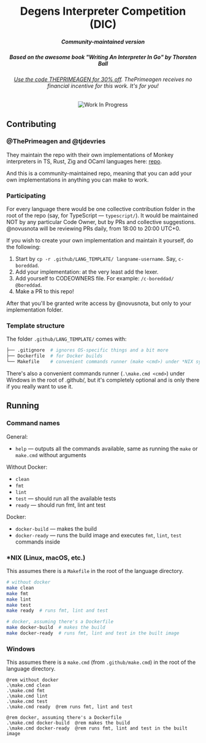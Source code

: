 <div align="center">

  <h1>Degens Interpreter Competition (DIC)</h1>
  <h5>Community-maintained version</h5>
  <h5>Based on the awesome book "Writing An Interpreter In Go" by Thorsten Ball</h5>
  <h6><a href="https://interpreterbook.com/">Use the code THEPRIMEAGEN for 30% off</a>. ThePrimeagen receives no financial incentive for this work. It's for you!</h6>

![Work In Progress](https://img.shields.io/badge/Work%20In%20Progress-orange?style=for-the-badge)

</div>

## Contributing

### @ThePrimeagen and @tjdevries

They maintain the repo with their own implementations of Monkey interpreters in TS, Rust, Zig and OCaml languages here: [repo](https://github.com/ThePrimeagen/ts-rust-zig-deez).

And this is a community-maintained repo, meaning that you can add your own implementations in anything you can make to work.

### Participating

For every language there would be one collective contribution folder in the root of the repo (say, for TypeScript — `typescript/`). It would be maintained NOT by any particular Code Owner, but by PRs and collective suggestions. @novusnota will be reviewing PRs daily, from 18:00 to 20:00 UTC+0.

If you wish to create your own implementation and maintain it yourself, do the following:

1. Start by `cp -r .github/LANG_TEMPLATE/ langname-username`. Say, `c-boreddad`.
2. Add your implementation: at the very least add the lexer.
3. Add yourself to CODEOWNERS file. For example: `/c-boreddad/  @boreddad`.
4. Make a PR to this repo!

After that you'll be granted write access by @novusnota, but only to your implementation folder.

### Template structure

The folder `.github/LANG_TEMPLATE/` comes with:

```bash
├── .gitignore  # ignores OS-specific things and a bit more
├── Dockerfile  # for Docker builds
└── Makefile    # convenient commands runner (make <cmd>) under *NIX systems
```

There's also a convenient commands runner (`.\make.cmd <cmd>`) under Windows in the root of .github/, but it's completely optional and is only there if you really want to use it.

## Running

### Command names

General:

- `help` — outputs all the commands available, same as running the `make` or `make.cmd` without arguments

Without Docker:

- `clean`
- `fmt`
- `lint`
- `test` — should run all the available tests
- `ready` — should run fmt, lint ant test

Docker:

- `docker-build` — makes the build
- `docker-ready` — runs the build image and executes `fmt`, `lint`, `test` commands inside


### *NIX (Linux, macOS, etc.)

This assumes there is a `Makefile` in the root of the language directory.

```bash
# without docker
make clean
make fmt
make lint
make test
make ready  # runs fmt, lint and test

# docker, assuming there's a Dockerfile
make docker-build  # makes the build
make docker-ready  # runs fmt, lint and test in the built image
```

### Windows

This assumes there is a `make.cmd` (from `.github/make.cmd`) in the root of the language directory.

```batchfile
@rem without docker
.\make.cmd clean
.\make.cmd fmt
.\make.cmd lint
.\make.cmd test
.\make.cmd ready  @rem runs fmt, lint and test

@rem docker, assuming there's a Dockerfile
.\make.cmd docker-build  @rem makes the build
.\make.cmd docker-ready  @rem runs fmt, lint and test in the built image
```
